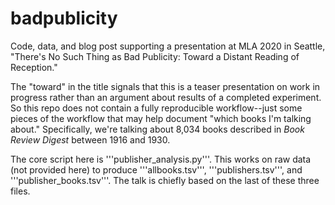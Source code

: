 # badpublicity
Code, data, and blog post supporting a presentation at MLA 2020 in Seattle, "There's No Such Thing as Bad Publicity: Toward a Distant Reading of Reception."

The "toward" in the title signals that this is a teaser presentation on work in progress rather than an argument about results of a completed experiment. So this repo does not contain a fully reproducible workflow--just some pieces of the workflow that may help document "which books I'm talking about." Specifically, we're talking about 8,034 books described in *Book Review Digest* between 1916 and 1930.

The core script here is '''publisher_analysis.py'''. This works on raw data (not provided here) to produce '''allbooks.tsv''', '''publishers.tsv''', and '''publisher_books.tsv'''. The talk is chiefly based on the last of these three files.


